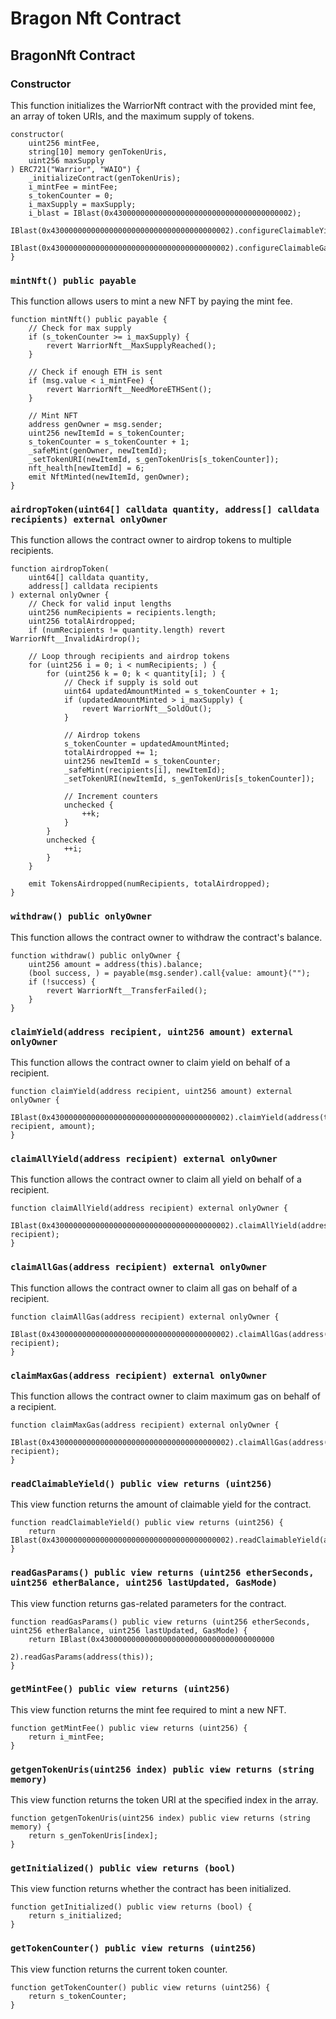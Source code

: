 # Bragon Nft Contract


## BragonNft Contract

### Constructor

This function initializes the WarriorNft contract with the provided mint fee, an array of token URIs, and the maximum supply of tokens.

```solidity
constructor(
    uint256 mintFee,
    string[10] memory genTokenUris,
    uint256 maxSupply
) ERC721("Warrior", "WAIO") {
    _initializeContract(genTokenUris);
    i_mintFee = mintFee;
    s_tokenCounter = 0;
    i_maxSupply = maxSupply;
    i_blast = IBlast(0x4300000000000000000000000000000000000002);
    IBlast(0x4300000000000000000000000000000000000002).configureClaimableYield();
    IBlast(0x4300000000000000000000000000000000000002).configureClaimableGas();
}
```

### `mintNft() public payable`

This function allows users to mint a new NFT by paying the mint fee.

```solidity
function mintNft() public payable {
    // Check for max supply
    if (s_tokenCounter >= i_maxSupply) {
        revert WarriorNft__MaxSupplyReached();
    }
    
    // Check if enough ETH is sent
    if (msg.value < i_mintFee) {
        revert WarriorNft__NeedMoreETHSent();
    }
    
    // Mint NFT
    address genOwner = msg.sender;
    uint256 newItemId = s_tokenCounter;
    s_tokenCounter = s_tokenCounter + 1;
    _safeMint(genOwner, newItemId);
    _setTokenURI(newItemId, s_genTokenUris[s_tokenCounter]);
    nft_health[newItemId] = 6;
    emit NftMinted(newItemId, genOwner);
}
```

### `airdropToken(uint64[] calldata quantity, address[] calldata recipients) external onlyOwner`

This function allows the contract owner to airdrop tokens to multiple recipients.

```solidity
function airdropToken(
    uint64[] calldata quantity,
    address[] calldata recipients
) external onlyOwner {
    // Check for valid input lengths
    uint256 numRecipients = recipients.length; 
    uint256 totalAirdropped; 
    if (numRecipients != quantity.length) revert WarriorNft__InvalidAirdrop(); 

    // Loop through recipients and airdrop tokens
    for (uint256 i = 0; i < numRecipients; ) { 
        for (uint256 k = 0; k < quantity[i]; ) { 
            // Check if supply is sold out
            uint64 updatedAmountMinted = s_tokenCounter + 1;
            if (updatedAmountMinted > i_maxSupply) {
                revert WarriorNft__SoldOut();
            }

            // Airdrop tokens
            s_tokenCounter = updatedAmountMinted;
            totalAirdropped += 1;
            uint256 newItemId = s_tokenCounter;
            _safeMint(recipients[i], newItemId);
            _setTokenURI(newItemId, s_genTokenUris[s_tokenCounter]);

            // Increment counters
            unchecked {
                ++k;
            }
        }
        unchecked {
            ++i;
        }
    }

    emit TokensAirdropped(numRecipients, totalAirdropped);
}
```

### `withdraw() public onlyOwner`

This function allows the contract owner to withdraw the contract's balance.

```solidity
function withdraw() public onlyOwner {
    uint256 amount = address(this).balance;
    (bool success, ) = payable(msg.sender).call{value: amount}("");
    if (!success) {
        revert WarriorNft__TransferFailed();
    }
}
```

### `claimYield(address recipient, uint256 amount) external onlyOwner`

This function allows the contract owner to claim yield on behalf of a recipient.

```solidity
function claimYield(address recipient, uint256 amount) external onlyOwner {
    IBlast(0x4300000000000000000000000000000000000002).claimYield(address(this), recipient, amount);
}
```

### `claimAllYield(address recipient) external onlyOwner`

This function allows the contract owner to claim all yield on behalf of a recipient.

```solidity
function claimAllYield(address recipient) external onlyOwner {
    IBlast(0x4300000000000000000000000000000000000002).claimAllYield(address(this), recipient);
}
```

### `claimAllGas(address recipient) external onlyOwner`

This function allows the contract owner to claim all gas on behalf of a recipient.

```solidity
function claimAllGas(address recipient) external onlyOwner {
    IBlast(0x4300000000000000000000000000000000000002).claimAllGas(address(this), recipient);
}
```

### `claimMaxGas(address recipient) external onlyOwner`

This function allows the contract owner to claim maximum gas on behalf of a recipient.

```solidity
function claimMaxGas(address recipient) external onlyOwner {
    IBlast(0x4300000000000000000000000000000000000002).claimAllGas(address(this), recipient);
}
```

### `readClaimableYield() public view returns (uint256)`

This view function returns the amount of claimable yield for the contract.

```solidity
function readClaimableYield() public view returns (uint256) {
    return IBlast(0x4300000000000000000000000000000000000002).readClaimableYield(address(this));
}
```

### `readGasParams() public view returns (uint256 etherSeconds, uint256 etherBalance, uint256 lastUpdated, GasMode)`

This view function returns gas-related parameters for the contract.

```solidity
function readGasParams() public view returns (uint256 etherSeconds, uint256 etherBalance, uint256 lastUpdated, GasMode) {
    return IBlast(0x430000000000000000000000000000000000000

2).readGasParams(address(this));
}
```

### `getMintFee() public view returns (uint256)`

This view function returns the mint fee required to mint a new NFT.

```solidity
function getMintFee() public view returns (uint256) {
    return i_mintFee;
}
```

### `getgenTokenUris(uint256 index) public view returns (string memory)`

This view function returns the token URI at the specified index in the array.

```solidity
function getgenTokenUris(uint256 index) public view returns (string memory) {
    return s_genTokenUris[index];
}
```

### `getInitialized() public view returns (bool)`

This view function returns whether the contract has been initialized.

```solidity
function getInitialized() public view returns (bool) {
    return s_initialized;
}
```

### `getTokenCounter() public view returns (uint256)`

This view function returns the current token counter.

```solidity
function getTokenCounter() public view returns (uint256) {
    return s_tokenCounter;
}
```
